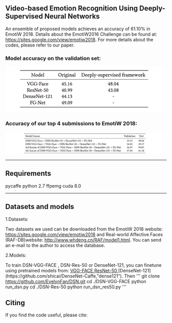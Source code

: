 ## Video-based Emotion Recognition Using Deeply-Supervised Neural Networks 
An ensemble of proposed models achieves an accuracy of 61.10% in EmotiW 2018.  Details about the EmotiW2016 Challenge can be found at: <https://sites.google.com/view/emotiw2018>. For more details about the codes, please refer to our paper.
### Model accuracy on the validation set:
![Model accuracy on the validation set](table.png)
### Accuracy of our top 4 submissions to EmotiW 2018:
![acc](table2.png)

---

## Requirements
pycaffe
python 2.7
ffpemg
cuda 8.0

---

## Datasets and models
1.Datasets: 

Two datasets we used can be downloaded from the EmotiW 2018 website: <https://sites.google.com/view/emotiw2018> and Real-world Affective Faces (RAF-DB)website: <http://www.whdeng.cn/RAF/model1.html>. You can send an e-mail to the author to access the database. 

2.Models:

To train DSN-VGG-FACE , DSN-Res-50 or DenseNet-121, you can finetune using pretrained models from: [VGG-FACE](http://www.robots.ox.ac.uk/~vgg/software/vgg_face/, "vggface"),[ResNet-50](https://github.com/KaimingHe/deep-residual-networks,"res50"),[DenseNet-121](https://github.com/shicai/DenseNet-Caffe,"dense121"). Then
'''
git clone https://github.com/EvelynFan/DSN.git
cd ./DSN-VGG-FACE
python run_dsn.py
cd ./DSN-Res-50
python run_dsn_res50.py
'''




## Citing
If you find the code useful, please cite: